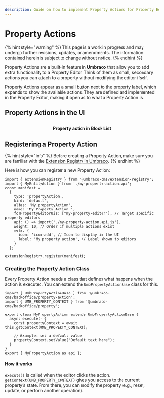 ```yaml
---
description: Guide on how to implement Property Actions for Property Editors in Umbraco
---
```


# Property Actions

{% hint style="warning" %}
This page is a work in progress and may undergo further revisions, updates, or amendments. The information contained herein is subject to change without notice.
{% endhint %}

Property Actions are a built-in feature in **Umbraco** that allow you to add extra functionality to a Property Editor.
Think of them as small, secondary actions you can attach to a property without modifying the editor ifself.

Property Actions appear as a small button next to the property label, which expands to show the available actions. They are defined and implemented in the Property Editor, making it open as to what a Property Action is.

## Property Actions in the UI <a href="#property-actions-in-the-ui" id="property-actions-in-the-ui"></a>

<figure style="max-width:60%; margin:auto; text-align:center;">
    <img src="../../../.gitbook/assets/property-actions-blocklist.png" alt="" style="max-width:60%; height:auto; display:block; margin:auto">
    <figcaption><p><strong>Property action in Block List</strong></p></figcaption>
</figure>

## Registering a Property Action <a href="#registering-a-property-action" id="registering-a-property-action"></a>

{% hint style="info" %}
Before creating a Property Action, make sure you are familiar with the [Extension Registry in Umbraco](https://docs.umbraco.com/umbraco-cms/customizing/extending-overview/extension-registry/extension-registry).
{% endhint %}

Here is how you can register a new Property Action:
```
import { extensionRegistry } from '@umbraco-cms/extension-registry';
import { MyEntityAction } from './my-property-action.api';
const manifest =
  {
    type: 'propertyAction',
    kind: 'default',
    alias: 'My.propertyAction',
    name: 'My Property Action ',
    forPropertyEditorUis: ["my-property-editor"], // Target specific property editors
    api: () => import('./my-property-action.api.js'),
    weight: 10, // Order if multiple actions exist
    meta: {
      icon: 'icon-add', // Icon to display in the UI
      label: 'My property action', // Label shown to editors
    }
  };

extensionRegistry.register(manifest);
```
### Creating the Property Action Class <a href="#creating-the-property-action-class" id="creating-the-property-action-class"></a>

Every Property Action needs a class that defines what happens when the action is executed.
You can extend the `UmbPropertyActionBase` class for this.

```
import { UmbPropertyActionBase } from '@umbraco-cms/backoffice/property-action';
import { UMB_PROPERTY_CONTEXT } from '@umbraco-cms/backoffice/property';

export class MyPropertyAction extends UmbPropertyActionBase {
  async execute() {
    const propertyContext = await this.getContext(UMB_PROPERTY_CONTEXT);

    // Example: set a default value
    propertyContext.setValue("Default text here");
  }
}
export { MyPropertyAction as api };
```

#### How it works

`execute()` is called when the editor clicks the action.
`getContext(UMB_PROPERTY_CONTEXT)` gives you access to the current property’s state.
From there, you can modify the property (e.g., reset, update, or perform another operation).